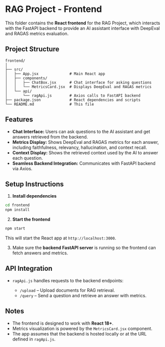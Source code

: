# RAG Project - Frontend

This folder contains the **React frontend** for the RAG Project, which interacts with the FastAPI backend to provide an AI assistant interface with DeepEval and RAGAS metrics evaluation.

## Project Structure

```
frontend/
│
├── src/
│   ├── App.jsx              # Main React app
│   ├── components/
│   │   ├── ChatBox.jsx      # Chat interface for asking questions
│   │   └── MetricsCard.jsx  # Displays DeepEval and RAGAS metrics
│   └── api/
│       └── ragApi.js        # Axios calls to FastAPI backend
├── package.json             # React dependencies and scripts
└── README.md                # This file
```

## Features

- **Chat Interface:** Users can ask questions to the AI assistant and get answers retrieved from the backend.
- **Metrics Display:** Shows DeepEval and RAGAS metrics for each answer, including faithfulness, relevancy, hallucination, and context recall.
- **Context Display:** Shows the retrieved context used by the AI to answer each question.
- **Seamless Backend Integration:** Communicates with FastAPI backend via Axios.

## Setup Instructions

1. **Install dependencies**
```bash
cd frontend
npm install
```

2. **Start the frontend**

```bash
npm start
```

This will start the React app at `http://localhost:3000`.

3. Make sure the **backend FastAPI server** is running so the frontend can fetch answers and metrics.

## API Integration

* `ragApi.js` handles requests to the backend endpoints:

  * `/upload` – Upload documents for RAG retrieval.
  * `/query` – Send a question and retrieve an answer with metrics.

## Notes

* The frontend is designed to work with **React 18+**.
* Metrics visualization is powered by the `MetricsCard.jsx` component.
* The app assumes that the backend is hosted locally or at the URL defined in `ragApi.js`.